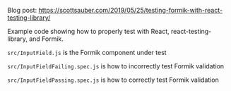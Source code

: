Blog post: https://scottsauber.com/2019/05/25/testing-formik-with-react-testing-library/

Example code showing how to properly test with React, react-testing-library, and Formik.

`src/InputField.js` is the Formik component under test

`src/InputFieldFailing.spec.js` is how to incorrectly test Formik validation

`src/InputFieldPassing.spec.js` is how to correctly test Formik validation